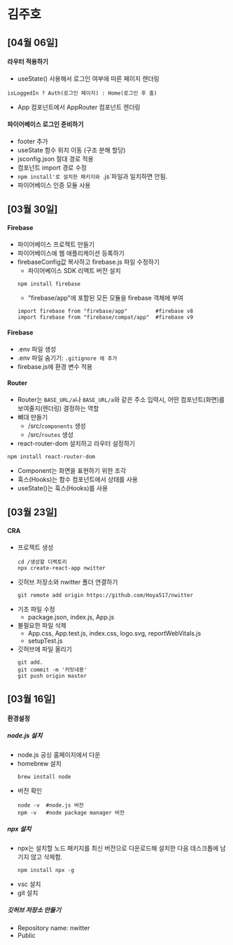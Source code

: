 # 김주호
## [04월 06일]
#### 라우터 적용하기
- useState() 사용해서 로그인 여부에 따른 페이지 렌더링
```
isLoggedIn ? Auth(로그인 페이지) : Home(로그인 후 홈)
```
- App 컴포넌트에서 AppRouter 컴포넌트 렌더링
#### 파이어베이스 로그인 준비하기
- footer 추가
- useState 함수 위치 이동 (구조 분해 할당)
- jsconfig.json 절대 경로 적용
- 컴포넌트 import 경로 수정
- `npm install'로 설치한 패키지와 `.js`파일과 일치하면 안됨.
- 파이어베이스 인증 모듈 사용
## [03월 30일]
#### Firebase
- 파이어베이스 프로젝트 만들기
- 파이어베이스에 웹 애플리케이션 등록하기
- firebaseConfig값 복사하고 firebase.js 파일 수정하기
    - 파이어베이스 SDK 리액트 버전 설치
    ```
    npm install firebase
    ```
    - "firebase/app"에 포함된 모든 모듈을 firebase 객체에 부여
    ```
    import firebase from "firebase/app"         #firebase v8
    import firebase from "firebase/compat/app"  #firebase v9
    ```
#### Firebase
- .env 파일 생성
- .env 파일 숨기기: `.gitignore 에 추가`
- firebase.js에 환경 변수 적용

#### Router
- Router는 `BASE_URL/a`나 `BASE_URL/a`와 같은 주소 입력시, 어떤 컴포넌트(화면)를 보여줄지(렌더링) 결정하는 역할
- 뼈대 만들기
    - /src/`components` 생성
    - /src/`routes` 생성
- react-router-dom 설치하고 라우터 설정하기
```
npm install react-router-dom
```
- Component는 화면을 표현하기 위한 조각
- 훅스(Hooks)는 함수 컴포넌트에서 상태를 사용
-  useState()는 훅스(Hooks)를 사용
## [03월 23일]
#### CRA
-  프로젝트 생성
    ```
    cd /생성할 디렉토리
    npx create-react-app nwitter
    ```
-  깃허브 저장소와 nwitter 폴더 연결하기
    ```
    git remote add origin https://github.com/Hoya517/nwitter
    ```
- 기초 파일 수정
    - package.json, index.js, App.js
- 불필요한 파일 삭제
    - App.css, App.test.js, index.css, logo.svg, reportWebVitals.js
    - setupTest.js
- 깃허브에 파일 올리기
    ```
    git add.
    git commit -m '커밋내용'
    git push origin master
    ```
## [03월 16일]
#### 환경설정
##### node.js 설치
- node.js 공싱 홈페이지에서 다운
- homebrew 설치
    ```
    brew install node
    ```
- 버전 확인
    ```
    node -v  #node.js 버전
    npm -v   #node package manager 버전
    ```

##### npx 설치 
- npx는 설치할 노드 패키지를 최신 버전으로 다운로드해 설치한 다음 데스크톱에 남기지 않고 삭제함.
    ```
    npm install npx -g
    ```
- vsc 설치
- git 설치

##### 깃허브 저장소 만들기
- Repository name: nwitter
- Public
